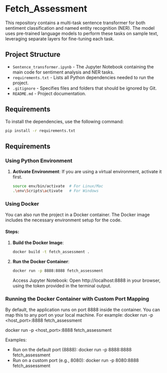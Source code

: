 # Fetch_Assessment

This repository contains a multi-task sentence transformer for both sentiment classification and named entity recognition (NER). The model uses pre-trained language models to perform these tasks on sample text, leveraging separate layers for fine-tuning each task. 

## Project Structure

- `Sentence_transformer.ipynb` - The Jupyter Notebook containing the main code for sentiment analysis and NER tasks.
- `requirements.txt` - Lists all Python dependencies needed to run the project.
- `.gitignore` - Specifies files and folders that should be ignored by Git.
- `README.md` - Project documentation.

## Requirements

To install the dependencies, use the following command:

```bash
pip install -r requirements.txt
```

## Requirements

### Using Python Environment

1. **Activate Environment**: If you are using a virtual environment, activate it first.

   ```bash
   source env/bin/activate  # For Linux/Mac
   .\env\Scripts\activate   # For Windows
   ```
### Using Docker

You can also run the project in a Docker container. The Docker image includes the necessary environment setup for the code.

#### Steps:

1. **Build the Docker Image**:

   ```bash
   docker build -t fetch_assessment .
   ```

2. **Run the Docker Container**: 

    ```bash
    docker run -p 8888:8888 fetch_assessment
    ```

    Access Jupyter Notebook: Open http://localhost:8888 in your browser, using the token provided in the terminal output.

### Running the Docker Container with Custom Port Mapping
By default, the application runs on port 8888 inside the container. You can map this to any port on your local machine. For example:
docker run -p <host_port>:8888 fetch_assessment

docker run -p <host_port>:8888 fetch_assessment

Examples:
- Run on the default port (8888):
               docker run -p 8888:8888 fetch_assessment
- Run on a custom port (e.g., 8080):
              docker run -p 8080:8888 fetch_assessment


